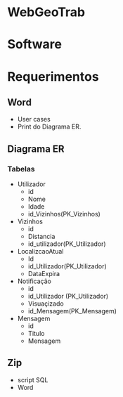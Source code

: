 # WebGeoTrab

# Software

# Requerimentos 
## Word 
- User cases
- Print do Diagrama ER.
## Diagrama ER
### Tabelas 
- Utilizador
  - id
  - Nome
  - Idade
  - id_Vizinhos(PK_Vizinhos)
- Vizinhos
  - id
  - Distancia
  - id_utilizador(PK_Utilizador)
- LocalizcaoAtual
  - Id
  - id_Utilizador(PK_Utilizador)
  - DataExpira
- Notificação
  - id 
  - id_Utilizador (PK_Utilizador)
  - Visuaçizado
  - id_Mensagem(PK_Mensagem)
- Mensagem
  - id
  - Titulo
  - Mensagem
## Zip 
- script SQL
- Word  
